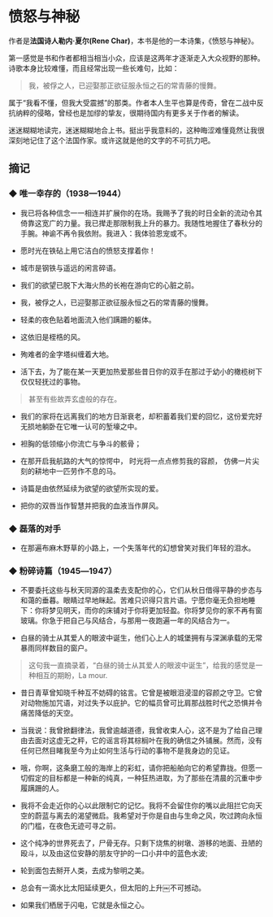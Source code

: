 # 愤怒与神秘

作者是**法国诗人勒内·夏尔(Rene Char)**，本书是他的一本诗集，《愤怒与神秘》。

第一感觉是书和作者都相当相当小众，应该是这两年才逐渐走入大众视野的那种。诗歌本身比较难懂，而且经常出现一些长难句，比如：

> 我，被俘之人，已迎娶那正欲征服永恒之石的常青藤的慢舞。

属于“我看不懂，但我大受震撼”的那类。作者本人生平也算是传奇，曾在二战中反抗纳粹的侵略，曾经也是加缪的挚友，很期待国内有更多关于作者的解读。

迷迷糊糊地读完，迷迷糊糊地合上书。挺出乎我意料的，这种晦涩难懂竟然让我很深刻地记住了这个法国作家。或许这就是他的文字的不可抗力吧。

## 摘记


### ◆  唯一幸存的（1938—1944）

- 我已将各种信念一一相连并扩展你的在场。我赐予了我的时日全新的流动令其倚靠这宽广的力量。我已撵走那限制我上升的暴力。我随性地握住了春秋分的手腕。神谕不再令我依附。我进入：我体验恩宠或不。

- 愿时光在铁砧上用它洁白的愤怒支撑着你！

- 城市是钢铁与遥远的闲言碎语。

- 我们的欲望已脱下大海火热的长袍在游向它的心脏之前。

- 我，被俘之人，已迎娶那正欲征服永恒之石的常青藤的慢舞。

- 轻柔的夜色贴着地面流入他们蹒跚的躯体。

- 这依旧是桎梏的风。

- 殉难者的金字塔纠缠着大地。

- 活下去，为了能在某一天更加热爱那些昔日你的双手在那过于幼小的橄榄树下仅仅轻抚过的事物。
> 甚至有些故弄玄虚般的存在。

- 我们的家将在远离我们的地方日渐衰老，却积蓄着我们爱的回忆，这份爱完好无损地躺卧在它唯一认可的堑壕之中。

- 袒胸的低领缩小你流亡与争斗的骸骨；

- 在那开启我航路的大气的惊愕中，
时光将一点点修剪我的容颜，
仿佛一片尖刻的耕地中一匹劳作不息的马。

- 诗篇是由依然延续为欲望的欲望所实现的爱。

- 把你的双唇当作智慧并把我的血液当作屏风。


### ◆  磊落的对手

- 在那遍布麻木野草的小路上，一个失落年代的幻想曾笑对我们年轻的泪水。

### ◆  粉碎诗篇（1945―1947）

- 不要委托这些与秋天同源的温柔去支配你的心，它们从秋日借得平静的步态与和蔼的垂暮。眼睛过早地眯起。苦难只识得只言片语。宁愿你毫无负担地睡下：你将梦见明天，而你的床铺对于你将更加轻盈。你将梦见你的家不再有窗玻璃。你急于把自己与风结合，与那用一夜跑遍一年的风结合为一。

- 白昼的骑士从其爱人的眼波中诞生，他们心上人的城堡拥有与深渊承载的无常暴雨同样数目的窗户。
> 这句我一直摘录着，“白昼的骑士从其爱人的眼波中诞生”，给我的感觉是一种相互的期盼，La mour.

- 昔日青草曾知晓千种互不妨碍的铭言。它曾是被眼泪浸湿的容颜之守卫。它曾对动物施加咒语，对过失予以庇护。它的幅员曾可比肩那战胜时代之恐惧并令痛苦降低的天空。

- 当我说：我曾掀翻律法，我曾逾越道德，我曾收束人心，这不是为了给自己理由去面对这虚无之秤，它的谣言将其棕榈叶在我的确信之外铺展。然而，没有任何已然目睹我至今为止如何生活与行动的事物不是我身边的见证。

- 哦，你啊，这条磨工般的海岸上的彩虹，请你把船舶向它的希望靠拢。但愿一切假定的目标都是一种新的纯真，一种狂热进取，为了那些在清晨的沉重中步履蹒跚的人。

- 我将不会走近你的心以此限制它的记忆。我将不会留住你的嘴以此阻拦它向天空的蔚蓝与离去的渴望微启。我希望对于你是自由与生命之风，吹过跨向永恒的门槛，在夜色无迹可寻之前。

- 这个纯净的世界死去了，尸骨无存。只剩下烧焦的树墩、游移的地面、丑陋的殴斗，以及由这位安静的朋友守护的一口小井中的蓝色水波;

- 轮到面包去掰开人类，去成为黎明之美。

- 总会有一滴水比太阳延续更久，但太阳的上升￼不可撼动。

- 如果我们栖居于闪电，它就是永恒之心。

